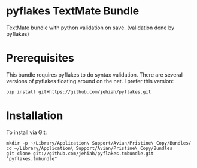 pyflakes TextMate Bundle
========================

TextMate bundle with python validation on save. (validation done by pyflakes)

Prerequisites
=============

This bundle requires pyflakes to do syntax validation. There are several versions of pyflakes floating around on the net. I prefer this version:

    pip install git+https://github.com/jehiah/pyflakes.git

Installation
============

To install via Git:

    mkdir -p ~/Library/Application\ Support/Avian/Pristine\ Copy/Bundles/
    cd ~/Library/Application\ Support/Avian/Pristine\ Copy/Bundles
    git clone git://github.com/jehiah/pyflakes.tmbundle.git "pyflakes.tmbundle"
